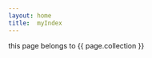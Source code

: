 ```yaml
---
layout: home
title:  myIndex
---
```

[link]:        #
[repo_source]: #


this page belongs to {{ page.collection }}